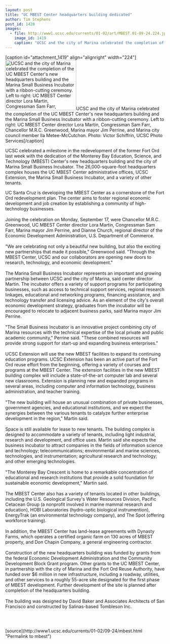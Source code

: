 ```yaml
---
layout: post
title: "UC MBEST Center headquarters building dedicated"
author: Tim Stephens
post_id: 1420
images:
  - file: http://www1.ucsc.edu/currents/01-02/art/MBEST.01-09-24.224.jpg
    image_id: 1419
    caption: "UCSC and the city of Marina celebrated the completion of the UC MBEST Center's new headquarters building and the Marina Small Business Incubator with a ribbon-cutting ceremony. Left to right: UC MBEST Center director Lora Martin, Congressman Sam Farr, Chancellor M.R.C. Greenwood, Marina mayor Jim Perrine, and Marina city council member Ila Metee-McCutchon. Photo: Victor Schiffrin, UCSC Photo Services"
---
```


[caption id="attachment_1419" align="alignright" width="224"]<a href="http://localhost/mysite/wp-content/uploads/2001/09/MBEST.01-09-24.224.jpg"><img class="size-full wp-image-1419" src="http://localhost/mysite/wp-content/uploads/2001/09/MBEST.01-09-24.224.jpg" alt="UCSC and the city of Marina celebrated the completion of the UC MBEST Center's new headquarters building and the Marina Small Business Incubator with a ribbon-cutting ceremony. Left to right: UC MBEST Center director Lora Martin, Congressman Sam Farr, Chancellor M.R.C. Greenwood, Marina mayor Jim Perrine, and Marina city council member Ila Metee-McCutchon. Photo: Victor Schiffrin, UCSC Photo Services" width="224" height="159" /></a>UCSC and the city of Marina celebrated the completion of the UC MBEST Center's new headquarters building and the Marina Small Business Incubator with a ribbon-cutting ceremony. Left to right: UC MBEST Center director Lora Martin, Congressman Sam Farr, Chancellor M.R.C. Greenwood, Marina mayor Jim Perrine, and Marina city council member Ila Metee-McCutchon. Photo: Victor Schiffrin, UCSC Photo Services[/caption]
<p>
  UCSC celebrated a milestone in the redevelopment of the former Fort Ord last week with the dedication of the Monterey Bay Education, Science, and Technology (MBEST) Center's new headquarters building and the city of Marina Small Business Incubator. The 26,000-square-foot headquarters complex houses the UC MBEST Center administrative offices, UCSC Extension, the Marina Small Business Incubator, and a variety of other tenants.
</p>UC Santa Cruz is developing the MBEST Center as a cornerstone of the Fort Ord redevelopment plan. The center aims to foster regional economic development and job creation by establishing a community of high-technology businesses.<br>
<br>
Joining the celebration on Monday, September 17, were Chancellor M.R.C. Greenwood, UC MBEST Center director Lora Martin, Congressman Sam Farr, Marina mayor Jim Perrine, and Dianne Church, regional director of the Economic Development Administration, U.S. Department of Commerce.<br>
<br>
"We are celebrating not only a beautiful new building, but also the exciting new partnerships that made it possible," Greenwood said. "Through the MBEST Center, UCSC and our collaborators are opening new doors to research, technology, and economic development."<br>
<br>
The Marina Small Business Incubator represents an important and growing partnership between UCSC and the city of Marina, said center director Martin. The incubator offers a variety of support programs for participating businesses, such as access to technical support services, regional research linkages, educational and networking programs, financing assistance, and technology transfer and licensing advice. As an element of the city's overall economic development strategy, graduates from the incubator will be encouraged to relocate to adjacent business parks, said Marina mayor Jim Perrine.<br>
<br>
"The Small Business Incubator is an innovative project combining city of Marina resources with the technical expertise of the local private and public academic community," Perrine said. "These combined resources will provide strong support for start-up and expanding business enterprises."<br>
<br>
UCSC Extension will use the new MBEST facilities to expand its continuing education programs. UCSC Extension has been an active part of the Fort Ord reuse effort from the beginning, offering a variety of courses and programs at the MBEST Center. The extension facilities in the new MBEST building complex will include a state-of-the-art computer lab and several new classrooms. Extension is planning new and expanded programs in several areas, including computer and information technology, business administration, and teacher training.<br>
<br>
"The new building will house an unusual combination of private businesses, government agencies, and educational institutions, and we expect the synergies between the various tenants to catalyze further enterprise development in the region," Martin said.<br>
<br>
Space is still available for lease to new tenants. The building complex is designed to accommodate a variety of tenants, including light industrial, research and development, and office uses. Martin said she expects the business incubator to attract companies in the fields of information science and technology; telecommunications; environmental and marine sciences, technologies, and instrumentation; agricultural research and technology; and other emerging technologies.<br>
<br>
"The Monterey Bay Crescent is home to a remarkable concentration of educational and research institutions that provide a solid foundation for sustainable economic development," Martin said.<br>
<br>
The MBEST Center also has a variety of tenants located in other buildings, including the U.S. Geological Survey's Water Resources Division, Pacific Cetacean Group (a nonprofit involved in marine mammal research and education), HOBI Laboratories (hydro-optic biological instrumention), EnergyTrak (an environmental technology company), and The Spot (offering workforce training).<br>
<br>
In addition, the MBEST Center has land-lease agreements with Dynasty Farms, which operates a certified organic farm on 130 acres of MBEST property, and Don Chapin Company, a general engineering contractor.<br>
<br>
Construction of the new headquarters building was funded by grants from the federal Economic Development Administration and the Community Development Block Grant program. Other grants to the UC MBEST Center, in partnership with the city of Marina and the Fort Ord Reuse Authority, have funded over $6 million in new infrastructure, including a roadway, utilities, and other services to a roughly 55-acre site designated for the first phase of MBEST development. Further development of the site is planned after completion of the headquarters building.<br>
<br>
The building was designed by David Baker and Associates Architects of San Francisco and constructed by Salinas-based Tombleson Inc.
<p>
  <br>

</p>
<p>
  <img align="bottom" alt=" " border="0" height="1" src="../../images/trans.gif" width="385">
</p>
[source](http://www1.ucsc.edu/currents/01-02/09-24/mbest.html "Permalink to mbest")
